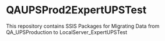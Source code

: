 # QAUPSProd2ExpertUPSTest
This repository contains SSIS Packages for Migrating Data from QA_UPSProduction to LocalServer_ExpertUPSTest
